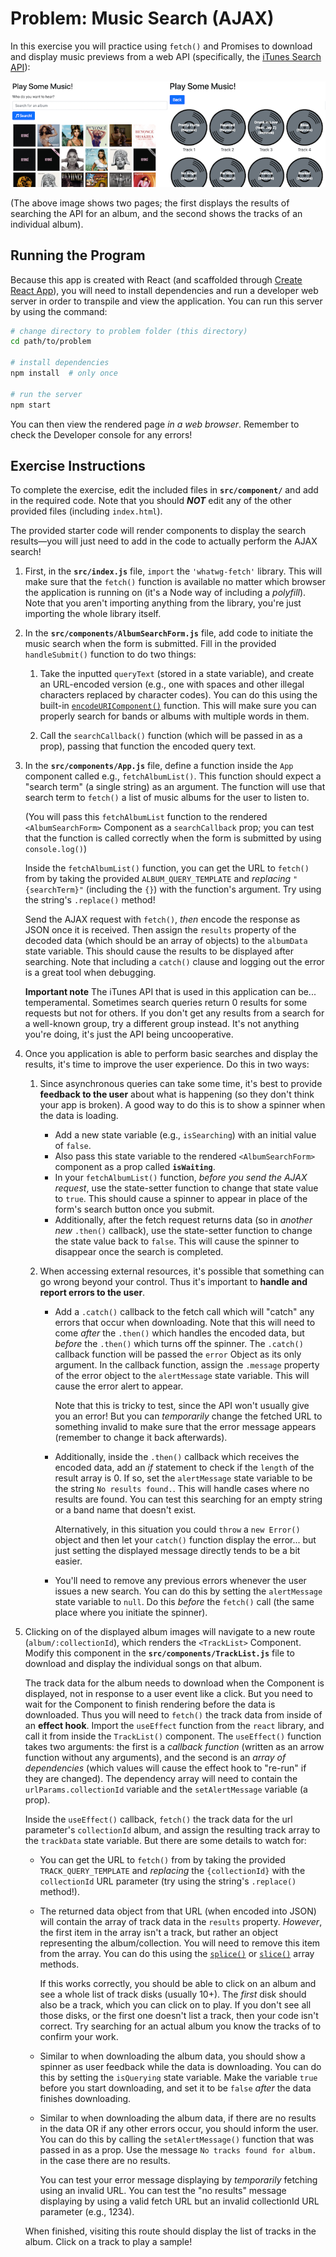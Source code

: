 # Problem: Music Search (AJAX)

In this exercise you will practice using `fetch()` and Promises to download and display music previews from a web API (specifically, the [iTunes Search API](https://affiliate.itunes.apple.com/resources/documentation/itunes-store-web-service-search-api/)):

![Example complete exercise](img/example-solution.png)

(The above image shows two pages; the first displays the results of searching the API for an album, and the second shows the tracks of an individual album).

## Running the Program
Because this app is created with React (and scaffolded through [Create React App](https://github.com/facebook/create-react-app)), you will need to install dependencies and run a developer web server in order to transpile and view the application. You can run this server by using the command:

```bash
# change directory to problem folder (this directory)
cd path/to/problem

# install dependencies
npm install  # only once

# run the server
npm start
```

You can then view the rendered page _in a web browser_. Remember to check the Developer console for any errors!

## Exercise Instructions
To complete the exercise, edit the included files in **`src/component/`** and add in the required code. Note that you should ___NOT___ edit any of the other provided files (including `index.html`).

The provided starter code will render components to display the search results&mdash;you will just need to add in the code to actually perform the AJAX search!

1. First, in the **`src/index.js`** file, `import` the `'whatwg-fetch'` library. This will make sure that the `fetch()` function is available no matter which browser the application is running on (it's a Node way of including a _polyfill_). Note that you aren't importing anything from the library, you're just importing the whole library itself.

2. In the **`src/components/AlbumSearchForm.js`** file, add code to initiate the music search when the form is submitted. Fill in the provided `handleSubmit()` function to do two things:

    1. Take the inputted `queryText` (stored in a state variable), and create an URL-encoded version (e.g., one with spaces and other illegal characters replaced by character codes). You can do this using the built-in [`encodeURIComponent()`](https://developer.mozilla.org/en-US/docs/Web/JavaScript/Reference/Global_Objects/encodeURIComponent) function. This will make sure you can properly search for bands or albums with multiple words in them.

    2. Call the `searchCallback()` function (which will be passed in as a prop), passing that function the encoded query text.

3. In the **`src/components/App.js`** file, define a function inside the `App` component called e.g., `fetchAlbumList()`. This function should expect a "search term" (a single string) as an argument. The function will use that search term to `fetch()` a list of music albums for the user to listen to.

    (You will pass this `fetchAlbumList` function to the rendered `<AlbumSearchForm>` Component as a `searchCallback` prop; you can test that the function is called correctly when the form is submitted by using `console.log()`)

    Inside the `fetchAlbumList()` function, you can get the URL to `fetch()` from by taking the provided `ALBUM_QUERY_TEMPLATE` and _replacing_ `"{searchTerm}"` (including the `{}`) with the function's argument. Try using the string's `.replace()` method!
    
    Send the AJAX request with `fetch()`, _then_ encode the response as JSON once it is received. Then assign the `results` property of the decoded data (which should be an array of objects) to the `albumData` state variable. This should cause the results to be displayed after searching. Note that including a `catch()` clause and logging out the error is a great tool when debugging.

    **Important note** The iTunes API that is used in this application can be... temperamental. Sometimes search queries return 0 results for some requests but not for others. If you don't get any results from a search for a well-known group, try a different group instead. It's not anything you're doing, it's just the API being uncooperative. 

4.  Once you application is able to perform basic searches and display the results, it's time to improve the user experience. Do this in two ways:

    1. Since asynchronous queries can take some time, it's best to provide **feedback to the user** about what is happening (so they don't think your app is broken). A good way to do this is to show a spinner when the data is loading.

        - Add a new state variable (e.g., `isSearching`) with an initial value of `false`. 
        - Also pass this state variable to the rendered `<AlbumSearchForm>` component as a prop called **`isWaiting`**.
        - In your `fetchAlbumList()` function, _before you send the AJAX request_, use the state-setter function to change that state value to `true`. This should cause a spinner to appear in place of the form's search button once you submit.
        - Additionally, after the fetch request returns data (so in *another new* `.then()` callback), use the state-setter function to change the state value back to `false`. This will cause the spinner to disappear once the search is completed.
    
    2. When accessing external resources, it's possible that something can go wrong beyond your control. Thus it's important to **handle and report errors to the user**.

        - Add a `.catch()` callback to the fetch call which will "catch" any errors that occur when downloading. Note that this will need to come _after_ the `.then()` which handles the encoded data, but _before_ the `.then()` which turns off the spinner. The `.catch()` callback function will be passed the `error` Object as its only argument. In the callback function, assign the `.message` property of the error object to the `alertMessage` state variable. This will cause the error alert to appear.

            Note that this is tricky to test, since the API won't usually give you an error! But you can _temporarily_ change the fetched URL to something invalid to make sure that the error message appears (remember to change it back afterwards).

        - Additionally, inside the `.then()` callback which receives the encoded data, add an _if_ statement to check if the `length` of the result array is 0. If so, set the `alertMessage` state variable to be the string `No results found.`. This will handle cases where no results are found. You can test this searching for an empty string or a band name that doesn't exist.

            Alternatively, in this situation you could `throw` a `new Error()` object and then let your `catch()` function display the error... but just setting the displayed message directly tends to be a bit easier.

        - You'll need to remove any previous errors whenever the user issues a new search. You can do this by setting the `alertMessage` state variable to `null`. Do this _before_ the `fetch()` call (the same place where you initiate the spinner).

5. Clicking on of the displayed album images will navigate to a new route (`album/:collectionId`), which renders the `<TrackList>` Component. Modify this component in the **`src/components/TrackList.js`** file to download and display the individual songs on that album.

    The track data for the album needs to download when the Component is displayed, not in response to a user event like a click. But you need to wait for the Component to finish rendering before the data is downloaded. Thus you will need to `fetch()` the track data from inside of an **effect hook**. Import the `useEffect` function from the `react` library, and call it from inside the `TrackList()` component. The `useEffect()` function takes two arguments: the first is a _callback function_ (written as an arrow function without any arguments), and the second is an _array of dependencies_ (which values will cause the effect hook to "re-run" if they are changed). The dependency array will need to contain the `urlParams.collectionId` variable and the `setAlertMessage` variable (a prop).

    Inside the `useEffect()` callback, `fetch()` the track data for the url parameter's `collectionId` album, and assign the resulting track array to the `trackData` state variable. But there are some details to watch for:

    - You can get the URL to `fetch()` from by taking the provided `TRACK_QUERY_TEMPLATE` and _replacing_ the `{collectionId}` with the `collectionId` URL parameter (try using the string's `.replace()` method!).
    - The returned data object from that URL (when encoded into JSON) will contain the array of track data in the `results` property. _However_, the first item in the array isn't a track, but rather an object representing the album/collection. You will need to remove this item from the array. You can do this using the [`splice()`](https://developer.mozilla.org/en-US/docs/Web/JavaScript/Reference/Global_Objects/Array/splice) or [`slice()`](https://developer.mozilla.org/en-US/docs/Web/JavaScript/Reference/Global_Objects/Array/slice) array methods.

        If this works correctly, you should be able to click on an album and see a whole list of track disks (usually 10+). The _first_ disk should also be a track, which you can click on to play. If you don't see all those disks, or the first one doesn't list a track, then your code isn't correct. Try searching for an actual album you know the tracks of to confirm your work.

    - Similar to when downloading the album data, you should show a spinner as user feedback while the data is downloading. You can do this by setting the `isQuerying` state variable. Make the variable `true` before you start downloading, and set it to be `false` _after_ the data finishes downloading.
    - Similar to when downloading the album data, if there are no results in the data OR if any other errors occur, you should inform the user. You can do this by calling the `setAlertMessage()` function that was passed in as a prop. Use the message `No tracks found for album.` in the case there are no results.
    
        You can test your error message displaying by _temporarily_ fetching using an invalid URL. You can test the "no results" message displaying by using a valid fetch URL but an invalid collectionId URL parameter (e.g., 1234).

    When finished, visiting this route should display the list of tracks in the album. Click on a track to play a sample!
